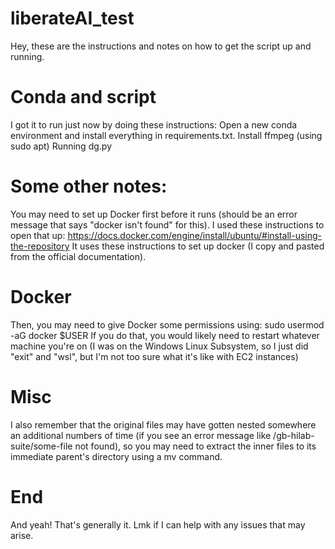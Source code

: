 # liberateAI_test

Hey, these are the instructions and notes on how to get the script up and running.

# Conda and script
I got it to run just now by doing these instructions:
Open a new conda environment and install everything in requirements.txt.
Install ffmpeg (using sudo apt)
Running dg.py

# Some other notes:
You may need to set up Docker first before it runs (should be an error message that says "docker isn't found" for this). I used these instructions to open that up: https://docs.docker.com/engine/install/ubuntu/#install-using-the-repository 
It uses these instructions to set up docker (I copy and pasted from the official documentation).

# Docker
Then, you may need to give Docker some permissions using:
sudo usermod -aG docker $USER 
If you do that, you would likely need to restart whatever machine you're on (I was on the Windows Linux Subsystem, so I just did "exit" and "wsl", but I'm not too sure what it's like with EC2 instances)

# Misc
I also remember that the original files may have gotten nested somewhere an additional numbers of time (if you see an error message like /gb-hilab-suite/some-file not found), so you may need to extract the inner files to its immediate parent's directory using a mv command.

# End
And yeah! That's generally it. Lmk if I can help with any issues that may arise.
